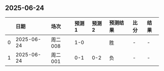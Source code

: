 

## 2025-06-24

|    | 日期         | 场次    | 预测1   | 预测2   | 预测结果   | 比分   | 结果   |
|---:|:-----------|:------|:------|:------|:-------|:-----|:-----|
|  0 | 2025-06-24 | 周二008 | 1-0   |       | 胜      | -    | -    |
|  1 | 2025-06-24 | 周二001 | 0-1   | 0-2   | 负      | -    | -    |

